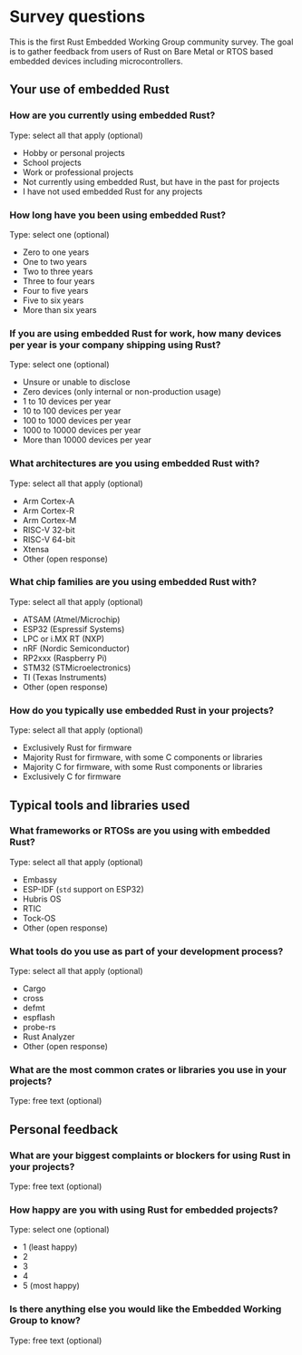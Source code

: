 # Survey questions

This is the first Rust Embedded Working Group community survey. The goal is to gather feedback from users of Rust on Bare Metal or RTOS based embedded devices including microcontrollers.

## Your use of embedded Rust

### How are you currently using embedded Rust?

Type: select all that apply (optional)

- Hobby or personal projects
- School projects
- Work or professional projects
- Not currently using embedded Rust, but have in the past for projects
- I have not used embedded Rust for any projects

### How long have you been using embedded Rust?

Type: select one (optional)

- Zero to one years
- One to two years
- Two to three years
- Three to four years
- Four to five years
- Five to six years
- More than six years

### If you are using embedded Rust for work, how many devices per year is your company shipping using Rust?

Type: select one (optional)

- Unsure or unable to disclose
- Zero devices (only internal or non-production usage)
- 1 to 10 devices per year
- 10 to 100 devices per year
- 100 to 1000 devices per year
- 1000 to 10000 devices per year
- More than 10000 devices per year

### What architectures are you using embedded Rust with?

Type: select all that apply (optional)

- Arm Cortex-A
- Arm Cortex-R
- Arm Cortex-M
- RISC-V 32-bit
- RISC-V 64-bit
- Xtensa
- Other (open response)

### What chip families are you using embedded Rust with?

Type: select all that apply (optional)

- ATSAM (Atmel/Microchip)
- ESP32 (Espressif Systems)
- LPC or i.MX RT (NXP)
- nRF (Nordic Semiconductor)
- RP2xxx (Raspberry Pi)
- STM32 (STMicroelectronics)
- TI (Texas Instruments)
- Other (open response)

### How do you typically use embedded Rust in your projects?

Type: select all that apply (optional)

- Exclusively Rust for firmware
- Majority Rust for firmware, with some C components or libraries
- Majority C for firmware, with some Rust components or libraries
- Exclusively C for firmware

## Typical tools and libraries used

### What frameworks or RTOSs are you using with embedded Rust?

Type: select all that apply (optional)

- Embassy
- ESP-IDF (`std` support on ESP32)
- Hubris OS
- RTIC
- Tock-OS
- Other (open response)

### What tools do you use as part of your development process?

Type: select all that apply (optional)

- Cargo
- cross
- defmt
- espflash
- probe-rs
- Rust Analyzer
- Other (open response)

### What are the most common crates or libraries you use in your projects?

Type: free text (optional)

## Personal feedback

### What are your biggest complaints or blockers for using Rust in your projects?

Type: free text (optional)

### How happy are you with using Rust for embedded projects?

Type: select one (optional)

- 1 (least happy)
- 2
- 3
- 4
- 5 (most happy)

### Is there anything else you would like the Embedded Working Group to know?

Type: free text (optional)
